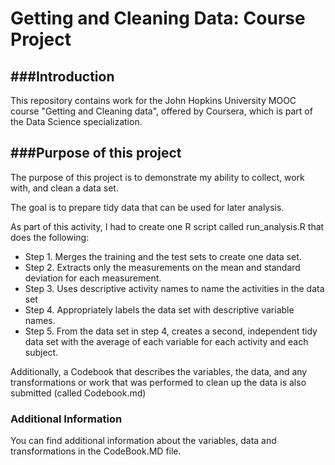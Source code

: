 Getting and Cleaning Data: Course Project
=========================================

###Introduction
------------
This repository contains work for the John Hopkins University MOOC course "Getting and Cleaning data", offered by Coursera, which is part of the Data Science specialization.

###Purpose of this project
-----------------------
The purpose of this project is to demonstrate my ability to collect, work with, and clean a data set. 

The goal is to prepare tidy data that can be used for later analysis. 

As part of this activity, I had to create one R script called run_analysis.R that does the following: 
  * Step 1. Merges the training and the test sets to create one data set.
  * Step 2. Extracts only the measurements on the mean and standard deviation for each measurement. 
  * Step 3. Uses descriptive activity names to name the activities in the data set
  * Step 4. Appropriately labels the data set with descriptive variable names. 
  * Step 5. From the data set in step 4, creates a second, independent tidy data set with the average of each variable for each activity and each subject.

Additionally, a Codebook that describes the variables, the data, and any transformations or work that was performed to clean up the data is also submitted (called Codebook.md) 

### Additional Information
You can find additional information about the variables, data and transformations in the CodeBook.MD file.

